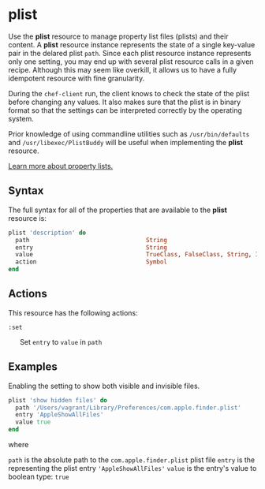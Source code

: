 plist
=====

Use the **plist** resource to manage property list files (plists) and their content.
A **plist** resource instance represents the state of a single key-value pair in
the delared plist `path`. Since each plist resource instance represents only one
setting, you may end up with several plist resource calls in a given recipe. Although
this may seem like overkill, it allows us to have a fully idempotent resource with
fine granularity.

During the `chef-client` run, the client knows to check the state of the plist
before changing any values. It also makes sure that the plist is in binary format
so that the settings can be interpreted correctly by the operating system.

Prior knowledge of using commandline utilities such as `/usr/bin/defaults`
and `/usr/libexec/PlistBuddy` will be useful when implementing the
**plist** resource.

[Learn more about property lists.](https://developer.apple.com/library/content/documentation/Cocoa/Conceptual/PropertyLists/QuickStartPlist/QuickStartPlist.html#//apple_ref/doc/uid/10000048i-CH4-SW5)

Syntax
------

The full syntax for all of the properties that are available to the **plist**
resource is:

```ruby
plist 'description' do
  path                                 String
  entry                                String
  value                                TrueClass, FalseClass, String, Integer, Float 
  action                               Symbol
end
```

Actions
-------

This resource has the following actions:

`:set`

&nbsp;&nbsp;&nbsp;&nbsp;&nbsp;&nbsp;Set `entry` to `value` in `path`

Examples
--------

Enabling the setting to show both visible and invisible files.

```ruby
plist 'show hidden files' do
  path '/Users/vagrant/Library/Preferences/com.apple.finder.plist'
  entry 'AppleShowAllFiles'
  value true
end
```

where

`path` is the absolute path to the `com.apple.finder.plist` plist file
`entry` is the representing the plist entry `'AppleShowAllFiles'`
`value` is the entry's value to boolean type: `true`
